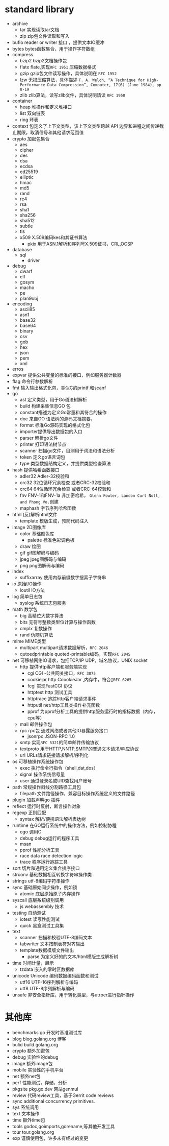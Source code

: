 # standard library
- archive
  - tar     实现读取tar文档
  - zip     zip包文件读取和写入
- bufio     reader or writer 接口 ，提供文本IO缓冲
- bytes     bytes函数集合，用于操作字符数组
- compress
  - bzip2   bzip2文档操作包
  - flate   flate,实现`RFC 1951` 压缩数据格式
  - gzip    gzip包文件读写操作，具体说明在 `RFC 1952`
  - lzw     无损压缩算法，具体描述 `T. A. Welch, “A Technique for High-Performance Data Compression”, Computer, 17(6) (June 1984), pp 8-19`
  - zlib    zlib算法，读写zlib文件，具体说明请读 `RFC 1950`
- container
  - heap    堆操作和定义堆接口
  - list    双向链表
  - ring    环表
- context   包定义了上下文类型，该上下文类型跨越 API 边界和进程之间传递截止期限，取消信号和其他请求范围值
- crypto    加密包集合
  - aes
  - cipher
  - des
  - dsa
  - ecdsa
  - ed25519
  - elliptic
  - hmac
  - md5
  - rand
  - rc4
  - rsa
  - sha1
  - sha256
  - sha512
  - subtle
  - tls
  - x509    X.509编码kes和其证书算法
    - pkix  用于ASN.1解析和序列号X.509证书，CRL,OCSP
- database
  - sql
    - driver
- debug
  - dwarf
  - elf
  - gosym
  - macho
  - pe
  - plan9obj
- encoding
  - ascii85
  - asn1
  - base32
  - base64
  - binary
  - csv
  - gob
  - hex
  - json
  - pem
  - xml
- erros
- expvar    提供公共变量的标准的接口，例如服务器计数器
- flag      命令行参数解析
- fmt       输入输出格式化包，类似C的printf 和scanf
- go 
  - ast     定义类型，用于Go语法树解析
  - build   构建采集信息GO 包
  - constant描述为定义Go常量和其符合的操作
  - doc     来自GO 语法树的源码文档摘要，
  - format  标准Go源码实现的格式化包
  - importer提供导出数据包的入口
  - parser  解析go文件
  - printer 打印语法树节点
  - scanner 扫描go文件，目测用于词法和语法分析
  - token   定义go语言词包
  - type    类型数据结构定义，并提供类型检查算法
- hash      提供哈希函数接口
  - adler32 Adler-32校验和
  - crc32   32位循环冗余检查 或者CRC-32校验和
  - crc64   64位循环冗余检查 或者CRC-64校验和
  - fnv     FNV-1和FNV-1a 非加密哈希， `Glenn Fowler, Landon Curt Noll, and Phong Vo.`创建
  - maphash 字节序列哈希函数
- html      (反)解析html文件
  - template 模版生成，预防代码注入
- image     2D图像库
  - color   基础颜色库
    - palette   标准色彩调色板
  - draw    绘图
  - gif     gif图解码与编码
  - jpeg    jpeg图解码与编码
  - png     png图解码与编码 
- index
  - suffixarray 使用内存前缀数字搜索子字符串
- io        原始I/O操作
  - ioutil  IO方法
- log       简单日志包
  - syslog  系统日志包服务
- math      数学包
  - big     高精位大数字算法
  - bits    无符号整数类型位计算与操作函数
  - cmplx   复数操作
  - rand    伪随机算法
- mime      MIME类型
  - multipart   multipart请求数据解析，`RFC 2046`
  - qutoedprintable quoted-printable编码，实现`RFC 2045`
- net       可移植网络IO请求，包括TCP/IP UDP，域名协议，UNIX socket
  - http    提供http客户端和服务端实现
    - cgi   CGI -公共网关接口，`RFC 3875`
    - cookiejar http CoookieJar ,内存中，符合`RFC 6265`
    - fcgi  实现FastCGI 协议
    - httptest  http 测试工具
    - httptrace 追踪http客户端请求事件
    - httputil  net/http工具类操作补充函数
    - pprof     为pprof分析工具的提供http服务运行时的指标数据（内存，cpu等）
  - mail    邮件操作包
  - rpc     rpc包 通过网络或者其他IO暴露服务接口
    - jsonrpc   JSON-RPC 1.0 
  - smtp    实现`RFC 5321`的简单邮件传输协议
  - textproto   用于HTTP,NNTP,SMTP的普通文本请求/响应协议
  - url     URLs请求链接请求解析/序列化
- os        可移植操作系统操作包
  - exec    执行命令行指令（shell,dat,dos）
  - signal  操作系统信号量
  - user    通过登录名或UID查找用户账号
- path      常规操作斜线分割路径工具包
  - filepath    文件路径操作，兼容目标操作系统定义的文件路径
- plugin    加载声明go 插件
- reflect   运行时反射，断言操作对象
- regexp    正则匹配
  - syntax  解析/便携语法解析表达树
- runtime   在GO运行系统中的操作方法，例如控制协程
  - cgo     调用C
  - debug   debug运行的程序工具
  - msan
  - pprof   性能分析工具
  - race    data race detection logic
  - trace   程序运行追踪工具
- sort      切片和通用定义集合排序接口
- strconv   基础数据相互转换字符串操作类
- strings   utf-8编码字符串操作
- sync      基础原始同步操作，例如锁
  - atomic  底层原始原子内存操作
- syscall   底层系统级别调用
  - js      webassembly 技术
- testing   自动测试
  - iotest  读写性能测试
  - quick   黑盒测试工具集
- text
  - scanner 扫描和校验UTF-8编码文本
  - tabwriter   文本按制表符对齐输出
  - template数据模版文件输出
    - parse 为定义好的的文本/html模版生成解析树
- time      时间计量，展示
  - tzdata  嵌入的零时区数据库
- unicode   Unicode 编码数据编码函数和测试
  - utf16   UTF-16序列解析与编码
  - utf8    UTF-8序列解析与编码
- unsafe    非安全指针库，用于转化类型，与utrper进行指针操作

# 其他库
- benchmarks go 开发时基准测试库
- blog      blog.golang.org 博客
- bulid     build.golang.org
- crypto    额外加密包
- debug     实验性的debug
- image     额外image包
- mobile    实验性的手机平台
- net       额外net包
- perf      性能测试，存储，分析
- pkgsite   pkg.go.dev 网站genmul
- review    代码review工具，基于Gerrit code reviews
- sync      additional concurrency primitives.
- sys       系统调用
- text      文本操作
- time      额外time包
- tools     godoc,goimports,gorename,等其他开发工具
- tour      tour.golang.org
- exp       谨慎使用包，许多未有经过的变更